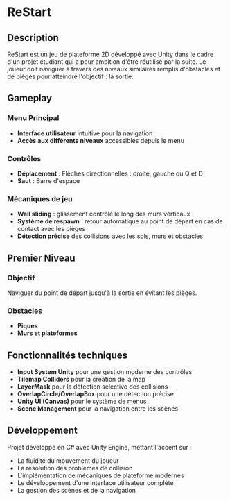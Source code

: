 # ReStart

## Description
ReStart est un jeu de plateforme 2D développé avec Unity dans le cadre d'un projet étudiant qui a pour ambition d'être réutilisé par la suite. Le joueur doit naviguer à travers des niveaux similaires remplis d'obstacles et de pièges pour atteindre l'objectif : la sortie.

## Gameplay

### Menu Principal
- **Interface utilisateur** intuitive pour la navigation
- **Accès aux différents niveaux** accessibles depuis le menu

### Contrôles
- **Déplacement** : Flèches directionnelles : droite, gauche ou Q et D
- **Saut** : Barre d'espace

### Mécaniques de jeu
- **Wall sliding** : glissement contrôlé le long des murs verticaux
- **Système de respawn** : retour automatique au point de départ en cas de contact avec les pièges
- **Détection précise** des collisions avec les sols, murs et obstacles

## Premier Niveau

### Objectif
Naviguer du point de départ jusqu'à la sortie en évitant les pièges.

### Obstacles
- **Piques**
- **Murs et plateformes**


## Fonctionnalités techniques
- **Input System Unity** pour une gestion moderne des contrôles
- **Tilemap Colliders** pour la création de la map
- **LayerMask** pour la détection sélective des collisions
- **OverlapCircle/OverlapBox** pour une détection précise
- **Unity UI (Canvas)** pour le système de menus
- **Scene Management** pour la navigation entre les scènes

## Développement
Projet développé en C# avec Unity Engine, mettant l'accent sur :
- La fluidité du mouvement du joueur
- La résolution des problèmes de collision
- L'implémentation de mécaniques de plateforme modernes
- Le développement d'une interface utilisateur complète
- La gestion des scènes et de la navigation
